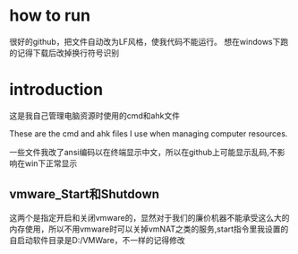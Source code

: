 # how to run
很好的github，把文件自动改为LF风格，使我代码不能运行。 想在windows下跑的记得下载后改掉换行符号识别

# introduction

这是我自己管理电脑资源时使用的cmd和ahk文件

These are the cmd and ahk files I use when managing computer resources.

一些文件我改了ansi编码以在终端显示中文，所以在github上可能显示乱码,不影响在win下正常显示

## vmware_Start和Shutdown
这两个是指定开启和关闭vmware的，显然对于我们的廉价机器不能承受这么大的内存使用，所以不用vmware时可以关掉vmNAT之类的服务,start指令里我设置的自启动软件目录是D:/VMWare，不一样的记得修改
